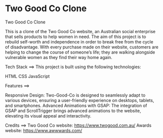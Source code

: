 # Two Good Co Clone
Two Good Co Clone

This is a clone of the Two Good Co website, an Australian social enterprise that sells products to help women in need. The aim of this project is to rebuild self-worth and independence in order to break free from the cycle of disadvantage. With every purchase made on their website, customers are helping to change the course of someone’s life; they are walking alongside vulnerable women as they find their way home again.

Tech Stack ==>
This project is built using the following technologies:

HTML
CSS
JavaScript

Features ==>

Responsive Design: Two-Good-Co is designed to seamlessly adapt to various devices, ensuring a user-friendly experience on desktops, tablets, and smartphones.
Advanced Animations with GSAP: The integration of GSAP and ScrollTrigger brings advanced animations to the website, elevating its visual appeal and interactivity.

Credits ==> 
Two Good Co website: https://www.twogood.com.au/
Awards website: https://www.awwwards.com/
